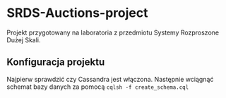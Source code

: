 # SRDS-Auctions-project
Projekt przygotowany na laboratoria z przedmiotu Systemy Rozproszone Dużej Skali.

## Konfiguracja projektu
Najpierw sprawdzić czy Cassandra jest włączona. Następnie wciągnąć schemat bazy danych za pomocą 
`cqlsh -f create_schema.cql` 

